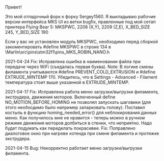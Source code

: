 Привет! 

Это мой отладочный форк к форку Sergey1560. Я выкладываю рабочие версии интерфейса MKS UI из ветки bugfix, правленные под мой сетап принтера Flying Bear 5:
MKSPWC, 2208 (X,Y), 2209 (Z,E), X_BED_SIZE 245, Y_BED_SIZE 190

Если у вас не установлен модуль MKSPWC, необходимо перед сборкой закоментировать #define MKSPWC в строке 134 в \Marlin\src\pins\stm32f1\pins_MKS_ROBIN_NANO.h

2021-04-24 
Fix: Исправлена ошибка в наименовании файла при передаче через WiFi (съедалась первая буква).
Note: В логике смены филамента учитываются #define PREVENT_COLD_EXTRUSION и #define EXTRUDE_MINTEMP 170. Убедитесь, что в Settings - Advanced - Filament температура стоит выше указанной в EXTRUDE_MINTEMP.

2021-04-17
Fix: Исправлена работа меню загрузки/выгрузки филамента, экструдера, движения моторов. Включенный define NO_MOTION_BEFORE_HOMING не позволял запускать шаговики (для этого необходимо было например запарковать голову). Поставил костыль в функцию homing_needed_error() для неблокирования данных меню. Как получилось мне не нравится - теперь можно в ручном режиме движения моторов долбиться в стенки, что неприятно. Надо будет подумать как переделать покрасивее.
Fix: Поправлено диалоговое окно при нагреве хотенда при смене филамента и протяжке экструдера.

2021-04-15
Bug: Некорректно работает меню загрузки/выгрузки филамента.
